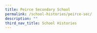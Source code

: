 ```yaml
---
title: Peirce Secondary School
permalink: /school-histories/peirce-sec/
description: ""
third_nav_title: School Histories
---
```


